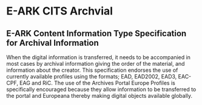E-ARK CITS Archvial
===============

## E-ARK Content Information Type Specification for Archival Information

When the digital information is transferred, it needs to be accompanied in most cases by archival information giving the order of the material, and information about the creator. This specification endorses the use of currently available profiles using the formats; EAD, EAD2002, EAD3, EAC-CPF, EAG and RiC. The use of the Archives Portal Europe Profiles is specifically encouraged because they allow information to be transferred to the portal and Europeana thereby making digital objects available globally.
